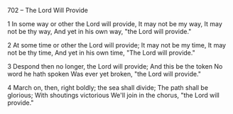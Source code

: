 702 – The Lord Will Provide


1
In some way or other the Lord will provide,
It may not be my way,
It may not be thy way,
And yet in his own way, "the Lord will provide."

2
At some time or other the Lord will provide;
It may not be my time,
It may not be thy time,
And yet in his own time, "The Lord will provide."

3
Despond then no longer, the Lord will provide;
And this be the token
No word he hath spoken
Was ever yet broken, "the Lord will provide."

4
March on, then, right boldly; the sea shall divide;
The path shall be glorious;
With shoutings victorious
We'll join in the chorus, "the Lord will provide."
